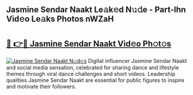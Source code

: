 ## Jasmine Sendar Naakt Le𝚊k𝚎d N𝚞𝚍e - Part-lhn Vid𝚎o Le𝚊ks Photos nWZaH

# <h2><a href="http://fb2o43.evod.top/?m=Jasmine+Sendar+Naakt">🔗 👉🔴 Jasmine Sendar Naakt Vid𝚎o Ph𝚘t𝚘s</a></h2>

[![Jasmine Sendar Naakt N𝚞d𝚎s](https://i.imgur.com/8V9OHl7.gif)](http://fb2o43.evod.top/?m=Jasmine+Sendar+Naakt)
Digital influencer Jasmine Sendar Naakt and social media sensation, celebrated for sharing dance and lifestyle themes through viral dance challenges and short videos. Leadership qualities Jasmine Sendar Naakt are essential for public figures to inspire and motivate their followers. 

